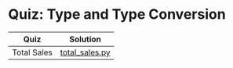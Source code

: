 # Quiz: Type and Type Conversion

| Quiz | Solution |
| --- | --- |
| Total Sales | [total_sales.py](https://github.com/andreyyohanes/Udacity-Introduction-to-Python-Programming/blob/main/01%20Data%20Types%20and%20Operators/05%20Quiz%20Type%20and%20Type%20Conversion/total_sales.py) |
